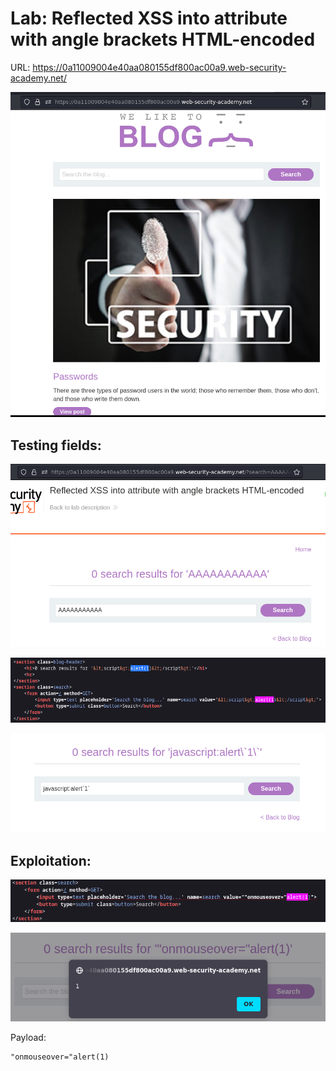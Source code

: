 # Lab: Reflected XSS into attribute with angle brackets HTML-encoded

URL: https://0a11009004e40aa080155df800ac00a9.web-security-academy.net/

![](./Images/IMG1.png)

## Testing fields:

![](./Images/img2.png)

![](./Images/img3.png)

![](./Images/img4.png)

## Exploitation:

![](./Images/img5.png)

![](./Images/img6.png)

Payload:
```
"onmouseover="alert(1)
```